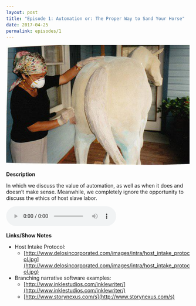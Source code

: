 ```yaml
---
layout: post
title: "Episode 1: Automation or: The Proper Way to Sand Your Horse"
date: 2017-04-25
permalink: episodes/1
---
```


![How to properly sand your hourse](/img/how_to_sand_a_horse.jpg)

**Description**

In which we discuss the value of automation, as well as when it does and doesn’t make sense. Meanwhile, we completely ignore the opportunity to discuss the ethics of host slave labor.

<audio controls>
  <source src="/episodes/dasow1.mp3" type="audio/mpeg">
  Your browser does not support the audio tag.
</audio>

**Links/Show Notes**

- Host Intake Protocol:
  - [http://www.delosincorporated.com/images/intra/host_intake_protocol.jpg](http://www.delosincorporated.com/images/intra/host_intake_protocol.jpg)
- Branching narrative software examples:
  - [http://www.inklestudios.com/inklewriter/](http://www.inklestudios.com/inklewriter/)
  - [http://www.storynexus.com/s](http://www.storynexus.com/s)
